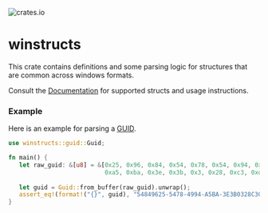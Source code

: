![crates.io](https://img.shields.io/crates/v/winstructs.svg)

# winstructs
This crate contains definitions and some parsing logic for structures that are common across windows formats.

Consult the [Documentation](https://docs.rs/winstructs) for supported structs and usage instructions.

### Example
Here is an example for parsing a [GUID](https://docs.microsoft.com/en-us/previous-versions/aa373931(v%3Dvs.80)).

```rust
use winstructs::guid::Guid;

fn main() {
   let raw_guid: &[u8] = &[0x25, 0x96, 0x84, 0x54, 0x78, 0x54, 0x94, 0x49,
                           0xa5, 0xba, 0x3e, 0x3b, 0x3, 0x28, 0xc3, 0xd];
                           
   let guid = Guid::from_buffer(raw_guid).unwrap();
   assert_eq!(format!("{}", guid), "54849625-5478-4994-A5BA-3E3B0328C30D");
}
```
